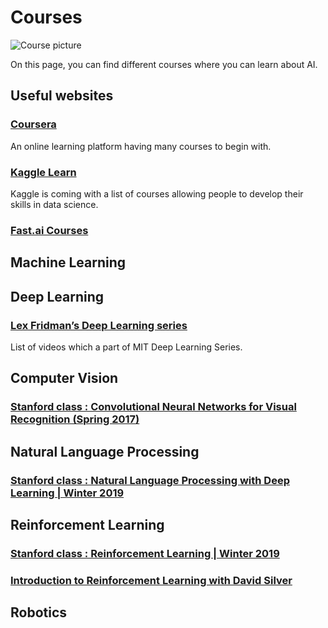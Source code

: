 # Courses 

![Course picture](https://cdn.pixabay.com/photo/2018/05/19/00/53/online-3412473_960_720.jpg)

On this page, you can find different courses where you can learn about AI. 

## Useful websites

### [Coursera](https://www.coursera.org/courses?query=artificial%20intelligence)

An online learning platform having many courses to begin with. 	

### [Kaggle Learn](https://www.kaggle.com/learn/overview)

Kaggle is coming with a list of courses allowing people to develop their skills in data science.  

### [Fast.ai Courses](https://course.fast.ai/)

## Machine Learning

## Deep Learning

### [Lex Fridman’s Deep Learning series](https://www.youtube.com/watch?v=0VH1Lim8gL8&list=PLrAXtmErZgOeiKm4sgNOknGvNjby9efdf)

List of videos which a part of MIT Deep Learning Series.

## Computer Vision

### [Stanford class : Convolutional Neural Networks for Visual Recognition (Spring 2017)](https://www.youtube.com/playlist?list=PL3FW7Lu3i5JvHM8ljYj-zLfQRF3EO8sYv&fbclid=IwAR2Pnc0QrmOnpukExYUl0Ke6yfM-eoouo_xqPZgSSZRwti2Tp7c3lp-xEG0)

## Natural Language Processing 

### [Stanford class : Natural Language Processing with Deep Learning | Winter 2019](https://www.youtube.com/playlist?list=PLoROMvodv4rOhcuXMZkNm7j3fVwBBY42z)

## Reinforcement Learning 

### [Stanford class : Reinforcement Learning | Winter 2019](https://www.youtube.com/watch?v=FgzM3zpZ55o&list=PLoROMvodv4rOSOPzutgyCTapiGlY2Nd8u)

### [Introduction to Reinforcement Learning with David Silver](https://www.youtube.com/playlist?list=PLqYmG7hTraZBiG_XpjnPrSNw-1XQaM_gB)

## Robotics 










